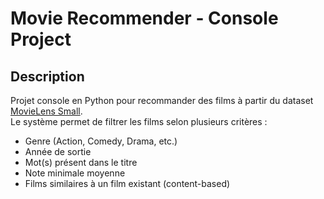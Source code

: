 # Movie Recommender - Console Project

## Description
Projet console en Python pour recommander des films à partir du dataset [MovieLens Small](https://grouplens.org/datasets/movielens/).  
Le système permet de filtrer les films selon plusieurs critères :
- Genre (Action, Comedy, Drama, etc.)
- Année de sortie
- Mot(s) présent dans le titre
- Note minimale moyenne
- Films similaires à un film existant (content-based)